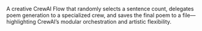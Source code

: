 A creative CrewAI Flow that randomly selects a sentence count, delegates poem generation to a specialized crew, and saves the final poem to a file—highlighting CrewAI’s modular orchestration and artistic flexibility.